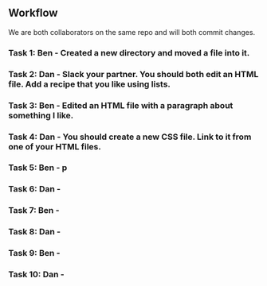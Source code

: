 ## Workflow

We are both collaborators on the same repo and will both commit changes.

### Task 1: Ben - Created a new directory and moved a file into it. 

### Task 2: Dan - Slack your partner. You should both edit an HTML file. Add a recipe that you like using lists. 

### Task 3: Ben - Edited an HTML file with a paragraph about something I like. 

### Task 4: Dan - You should create a new CSS file. Link to it from one of your HTML files.

### Task 5: Ben - p

### Task 6: Dan -

### Task 7: Ben - 

### Task 8: Dan - 

### Task 9: Ben - 

### Task 10: Dan - 
